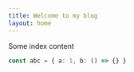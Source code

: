 ```yaml
---
title: Welcome to my blog
layout: home
---
```


Some index content
```ts
const abc = { a: 1, b: () => {} }
```
